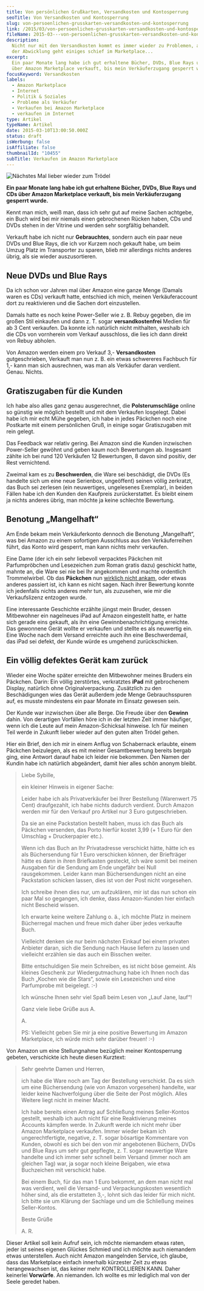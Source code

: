 ```yaml
---
title: Von persönlichen Grußkarten, Versandkosten und Kontosperrung
seoTitle: Von Versandkosten und Kontosperrung
slug: von-persoenlichen-grusskarten-versandkosten-und-kontosperrung
link: /2015/03/von-persoenlichen-grusskarten-versandkosten-und-kontosperrung
fileName: 2015-03---von-persoenlichen-grusskarten-versandkosten-und-kontosperrung.md
description:
  Nicht nur mit den Versandkosten kommt es immer wieder zu Problemen, auch mit
  der Abwicklung geht einiges schief im Marketplace...
excerpt:
  Ein paar Monate lang habe ich gut erhaltene Bücher, DVDs, Blue Rays und CDs
  über Amazon Marketplace verkauft, bis mein Verkäuferzugang gesperrt wurde.
focusKeyword: Versandkosten
labels:
  - Amazon Marketplace
  - Internet
  - Politik & Soziales
  - Probleme als Verkäufer
  - Verkaufen bei Amazon Marketplace
  - verkaufen im Internet
type: Artikel
typeName: Artikel
date: 2015-03-10T13:00:50.000Z
status: draft
isWerbung: false
isAffiliate: false
thumbnailId: "10455"
subTitle: Verkaufen im Amazon Marketplace
---
```


![Nächstes Mal lieber wieder zum Trödel](http://cardamonchai.com/wp-content/uploads/2015/03/14848064653_920a09fd73_o-640x640.jpg '<a href="https://www.flickr.com/photos/99929697@N07/sets" target="_blank" rel="noopener"> </a> Nächstes Mal lieber wieder zum Trödel')

<strong>Ein paar Monate lang habe ich gut erhaltene Bücher, DVDs, Blue Rays und
CDs über Amazon Marketplace verkauft, bis mein Verkäuferzugang gesperrt
wurde.</strong>

Kennt man mich, weiß man, dass ich sehr gut auf meine Sachen achtgebe, ein Buch
wird bei mir niemals einen gebrochenen Rücken haben, CDs und DVDs stehen in der
Vitrine und werden sehr sorgfältig behandelt.

Verkauft habe ich nicht nur <strong>Gebrauchtes</strong>, sondern auch ein paar
neue DVDs und Blue Rays, die ich vor Kurzem noch gekauft habe, um beim Umzug
Platz im Transporter zu sparen, blieb mir allerdings nichts anderes übrig, als
sie wieder auszusortieren.

## Neue DVDs und Blue Rays

Da ich schon vor Jahren mal über Amazon eine ganze Menge (Damals waren es CDs)
verkauft hatte, entschied ich mich, meinen Verkäuferaccount dort zu reaktivieren
und die Sachen dort einzustellen.

Damals hatte es noch keine Power-Seller wie z. B. Rebuy gegeben, die im großen
Stil einkaufen und dann z. T. sogar <b>versandkostenfrei</b> Medien für ab 3
Cent verkaufen. Da konnte ich natürlich nicht mithalten, weshalb ich die CDs von
vornherein vom Verkauf ausschloss, die lies ich dann direkt von Rebuy abholen.

Von Amazon werden einem pro Verkauf 3,- <b>Versandkosten</b> gutgeschrieben,
Verkauft man nun z. B. ein etwas schwereres Fachbuch für 1,- kann man sich
ausrechnen, was man als Verkäufer daran verdient. Genau. Nichts.

## Gratiszugaben für die Kunden

Ich habe also alles ganz genau ausgerechnet, die <b>Polsterumschläge</b> online
so günstig wie möglich bestellt und mit dem Verkaufen losgelegt. Dabei habe ich
mir echt Mühe gegeben, ich habe in jedes Päckchen noch eine Postkarte mit einem
persönlichen Gruß, in einige sogar Gratiszugaben mit rein gelegt.

Das Feedback war relativ gering. Bei Amazon sind die Kunden inzwischen
Power-Seller gewöhnt und geben kaum noch Bewertungen ab. Insgesamt zählte ich
bei rund 120 Verkäufen 12 Bewertungen, 8 davon sind positiv, der Rest
vernichtend.

Zweimal kam es zu <b>Beschwerden</b>, die Ware sei beschädigt, die DVDs (Es
handelte sich um eine neue Serienbox, ungeöffent) seinen völlig zerkratzt, das
Buch sei zerlesen (ein neuwertiges, ungelesenes Exemplar), in beiden Fällen habe
ich den Kunden den Kaufpreis zurückerstattet. Es bleibt einem ja nichts anderes
übrig, man möchte ja keine schlechte Bewertung.

## Benotung „Mangelhaft“

Am Ende bekam mein Verkäuferkonto dennoch die Benotung „Mangelhaft“, was bei
Amazon zu einem sofortigen Ausschluss aus den Verkäuferreihen führt, das Konto
wird gesperrt, man kann nichts mehr verkaufen.

Eine Dame (der ich ein sehr liebevoll verpacktes Päckchen mit Parfumpröbchen und
Lesezeichen zum Roman gratis dazu) geschickt hatte, mahnte an, die Ware sei nie
bei Ihr angekommen und machte ordentlich Trommelwirbel. Ob das <b>Päckchen</b>
nun
<a title="die Post hat sich schon längst abgeschafft" href="http://cardamonchai.com/2013/06/neues-aus-der-servicewuste-die-post-hat-sich-schon-langst-abgeschafft/">wirklich
nicht ankam</a>, oder etwas anderes passiert ist, ich kann es nicht sagen. Nach
ihrer Bewertung konnte ich jedenfalls nichts anderes mehr tun, als zuzusehen,
wie mir die Verkaufslizenz entzogen wurde.

Eine interessante Geschichte erzählte jüngst mein Bruder, dessen Mitbewohner ein
nagelneues iPad auf Amazon eingestellt hatte, er hatte sich gerade eins gekauft,
als ihn eine Gewinnbenachrichtigung erreichte. Das gewonnene Gerät wollte er
verkaufen und stellte es als neuwertig ein. Eine Woche nach dem Versand
erreichte auch ihn eine Beschwerdemail, das iPad sei defekt, der Kunde würde es
umgehend zurückschicken.

## Ein völlig defektes Gerät kam zurück

Wieder eine Woche später erreichte den Mitbewohner meines Bruders ein Päckchen.
Darin: Ein völlig zerstörtes, verkratztes <strong>iPad</strong> mit gebrochenem
Display, natürlich ohne Originalverpackung. Zusätzlich zu den Beschädigungen
wies das Gerät außerdem jede Menge Gebrauchsspuren auf, es musste mindestens ein
paar Monate im Einsatz gewesen sein.

Der Kunde war inzwischen über alle Berge. Die Freude über den <b>Gewinn</b>
dahin. Von derartigen Vorfällen höre ich in der letzten Zeit immer häufiger,
wenn ich die Leute auf mein Amazon-Schicksal hinweise. Ich für meinen Teil werde
in Zukunft lieber wieder auf den guten alten Trödel gehen.

Hier ein Brief, den ich mir in einem Anflug von Schabernack erlaubte, einem
Päckchen beizulegen, als es mit meiner Gesamtbewertung bereits bergab ging, eine
Antwort darauf habe ich leider nie bekommen. Den Namen der Kundin habe ich
natürlich abgeändert, damit hier alles schön anonym bleibt.

<blockquote>Liebe Sybille,

ein kleiner Hinweis in eigener Sache:

Leider habe ich als Privatverkäufer bei Ihrer Bestellung (Warenwert 75 Cent)
draufgezahlt, ich habe nichts dadurch verdient. Durch Amazon werden mir für den
Verkauf pro Artikel nur 3 Euro gutgeschrieben.

Da sie an eine Packstation bestellt haben, muss ich das Buch als Päckchen
versenden, das Porto hierfür kostet 3,99 (+ 1 Euro für den Umschlag +
Druckerpapier etc.).

Wenn ich das Buch an Ihr Privatadresse verschickt hätte, hätte ich es als
Büchersendung für 1 Euro verschicken können, der Briefträger hätte es dann in
ihren Briefkasten gesteckt, ich wäre somit bei meinen Ausgaben für die Sendung
am Ende ungefähr bei Null rausgekommen. Leider kann man Büchersendungen nicht an
eine Packstation schicken lassen, dies ist von der Post nicht vorgesehen.

Ich schreibe ihnen dies nur, um aufzuklären, mir ist das nun schon ein paar Mal
so gegangen, ich denke, dass Amazon-Kunden hier einfach nicht Bescheid wissen.

Ich erwarte keine weitere Zahlung o. ä., ich möchte Platz in meinem Bücherregal
machen und freue mich daher über jedes verkaufte Buch.

Vielleicht denken sie nur beim nächsten Einkauf bei einem privaten Anbieter
daran, sich die Sendung nach Hause liefern zu lassen und vielleicht erzählen sie
das auch ein Bisschen weiter.

Bitte entschuldigen Sie mein Schreiben, es ist nicht böse gemeint. Als kleines
Geschenk zur Wiedergutmachung habe ich Ihnen noch das Buch „Kochen wie die
Stars“, sowie ein Lesezeichen und eine Parfumprobe mit beigelegt. :-)

Ich wünsche Ihnen sehr viel Spaß beim Lesen von „Lauf Jane, lauf“!

Ganz viele liebe Grüße aus A.

A.

PS: Vielleicht geben Sie mir ja eine positive Bewertung im Amazon Marketplace,
ich würde mich sehr darüber freuen! :-)</blockquote>

Von Amazon um eine Stellungnahme bezüglich meiner Kontosperrung gebeten,
verschickte ich heute diesen Kurztext:

<blockquote>Sehr geehrte Damen und Herren,

ich habe die Ware noch am Tag der Bestellung verschickt. Da es sich um eine
Büchersendung (wie von Amazon vorgesehen) handelte, war leider keine
Nachverfolgung über die Seite der Post möglich. Alles Weitere liegt nicht in
meiner Macht.

Ich habe bereits einen Antrag auf Schließung meines Seller-Kontos gestellt,
weshalb ich auch nicht für eine Reaktivierung meines Accounts kämpfen werde. In
Zukunft werde ich nicht mehr über Amazon Marketplace verkaufen. Immer wieder
bekam ich ungerechtfertigte, negative, z. T. sogar bösartige Kommentare von
Kunden, obwohl es sich bei den von mir angebotenen Büchern, DVDs und Blue Rays
um sehr gut gepflegte, z. T. sogar neuwertige Ware handelte und ich immer sehr
schnell beim Versand (immer noch am gleichen Tag) war, ja sogar noch kleine
Beigaben, wie etwa Buchzeichen mit verschickt habe.

Bei einem Buch, für das man 1 Euro bekommt, an dem man nicht mal was verdient,
weil die Versand- und Verpackungskosten wesentlich höher sind, als die
erstatteten 3,-, lohnt sich das leider für mich nicht. Ich bitte sie um Klärung
der Sachlage und um die Schließung meines Seller-Kontos.

Beste Grüße

A. R.</blockquote>

Dieser Artikel soll kein Aufruf sein, ich möchte niemandem etwas raten, jeder
ist seines eigenen Glückes Schmied und ich möchte auch niemandem etwas
unterstellen. Auch nicht Amazon mangelnden Service, ich glaube, dass das
Marketplace einfach innerhalb kürzester Zeit zu etwas herangewachsen ist, das
keiner mehr KONTROLLIEREN KANN. Daher keinerlei <strong>Vorwürfe</strong>. An
niemanden. Ich wollte es mir lediglich mal von der Seele geredet haben.
